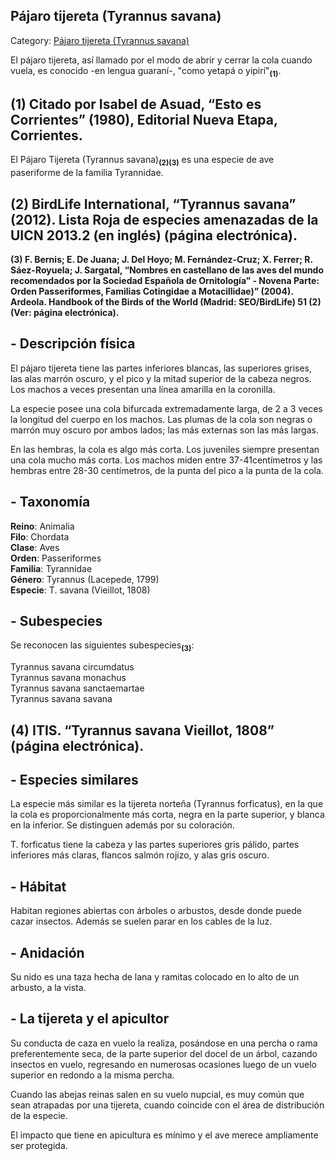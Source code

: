 ## Pájaro tijereta (Tyrannus savana)

Category: [Pájaro tijereta (Tyrannus savana)](http://descubrircorrientes.com.ar/2012/index.php/4487-geografia/7-zoogeografia/aves/pajaro-tijereta-tyrannus-savana)

El pájaro tijereta, así llamado por el modo de abrir y cerrar la cola cuando vuela, es conocido -en lengua guaraní-, "como yetapá o yipirí"<sub><strong>(1)</strong></sub>.

## **(1) Citado por Isabel de Asuad, “Esto es Corrientes” (1980), Editorial Nueva Etapa, Corrientes.**

El Pájaro Tijereta (Tyrannus savana)<sub><strong>(2)(3)</strong></sub> es una especie de ave paseriforme de la familia Tyrannidae.

## **(2) BirdLife International, “Tyrannus savana” (2012). Lista Roja de especies amenazadas de la UICN 2013.2 (en inglés) (página electrónica).**  
**(3) F. Bernis; E. De Juana; J. Del Hoyo; M. Fernández-Cruz; X. Ferrer; R. Sáez-Royuela; J. Sargatal, “Nombres en castellano de las aves del mundo recomendados por la Sociedad Española de Ornitología” - Novena Parte: Orden Passeriformes, Familias Cotingidae a Motacillidae)” (2004). Ardeola. Handbook of the Birds of the World (Madrid: SEO/BirdLife) 51 (2) (Ver: página electrónica).**

## **\- Descripción física**

El pájaro tijereta tiene las partes inferiores blancas, las superiores grises, las alas marrón oscuro, y el pico y la mitad superior de la cabeza negros. Los machos a veces presentan una línea amarilla en la coronilla.

La especie posee una cola bifurcada extremadamente larga, de 2 a 3 veces la longitud del cuerpo en los machos. Las plumas de la cola son negras o marrón muy oscuro por ambos lados; las más externas son las más largas.

En las hembras, la cola es algo más corta. Los juveniles siempre presentan una cola mucho más corta. Los machos miden entre 37-41centímetros y las hembras entre 28-30 centímetros, de la punta del pico a la punta de la cola.

## **\- Taxonomía**

**Reino**: Animalia  
**Filo**: Chordata  
**Clase**: Aves  
**Orden**: Passeriformes  
**Familia**: Tyrannidae  
**Género**: Tyrannus (Lacepede, 1799)  
**Especie**: T. savana (Vieillot, 1808)

## **\- Subespecies**

Se reconocen las siguientes subespecies<sub><strong>(3)</strong></sub>:  

Tyrannus savana circumdatus  
Tyrannus savana monachus  
Tyrannus savana sanctaemartae  
Tyrannus savana savana

## **(4) ITIS. “Tyrannus savana Vieillot, 1808” (página electrónica).**

## **\- Especies similares**

La especie más similar es la tijereta norteña (Tyrannus forficatus), en la que la cola es proporcionalmente más corta, negra en la parte superior, y blanca en la inferior. Se distinguen además por su coloración.

T. forficatus tiene la cabeza y las partes superiores gris pálido, partes inferiores más claras, flancos salmón rojizo, y alas gris oscuro.

## **\- Hábitat**

Habitan regiones abiertas con árboles o arbustos, desde donde puede cazar insectos. Además se suelen parar en los cables de la luz.

## **\- Anidación**

Su nido es una taza hecha de lana y ramitas colocado en lo alto de un arbusto, a la vista.

## **\- La tijereta y el apicultor**

Su conducta de caza en vuelo la realiza, posándose en una percha o rama preferentemente seca, de la parte superior del docel de un árbol, cazando insectos en vuelo, regresando en numerosas ocasiones luego de un vuelo superior en redondo a la misma percha.

Cuando las abejas reinas salen en su vuelo nupcial, es muy común que sean atrapadas por una tijereta, cuando coincide con el área de distribución de la especie.

El impacto que tiene en apicultura es mínimo y el ave merece ampliamente ser protegida.